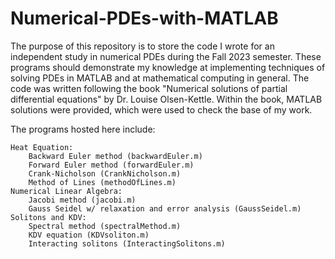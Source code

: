 # Numerical-PDEs-with-MATLAB

The purpose of this repository is to store the code I wrote for an independent study in numerical PDEs during the Fall 2023 semester. These programs should demonstrate my knowledge at implementing techniques of solving PDEs in MATLAB and at mathematical computing in general. The code was written following the book "Numerical solutions of partial differential equations" by Dr. Louise Olsen-Kettle. Within the book, MATLAB solutions were provided, which were used to check the base of my work.

The programs hosted here include:

    Heat Equation:
        Backward Euler method (backwardEuler.m)
        Forward Euler method (forwardEuler.m)
        Crank-Nicholson (CrankNicholson.m)
        Method of Lines (methodOfLines.m)
    Numerical Linear Algebra:
        Jacobi method (jacobi.m)
        Gauss Seidel w/ relaxation and error analysis (GaussSeidel.m)
    Solitons and KDV:
        Spectral method (spectralMethod.m)
        KDV equation (KDVsoliton.m)
        Interacting solitons (InteractingSolitons.m)
